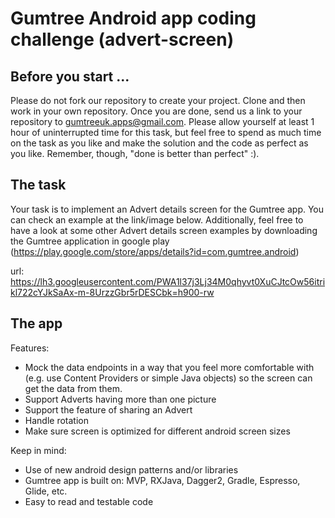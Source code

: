 # Gumtree Android app coding challenge (advert-screen)

## Before you start ...

Please do not fork our repository to create your project. Clone and then work in your own repository. Once you are done, send us a link to your repository to gumtreeuk.apps@gmail.com. Please allow yourself at least 1 hour of uninterrupted time for this task, but feel free to spend as much time on the task as you like and make the solution and the code as perfect as you like. Remember, though, "done is better than perfect" :).

## The task

Your task is to implement an Advert details screen for the Gumtree app. You can check an example at the link/image below. Additionally, feel free to have a look at some other Advert details screen examples by downloading the Gumtree application in google play (https://play.google.com/store/apps/details?id=com.gumtree.android)

url: https://lh3.googleusercontent.com/PWA1l37j3Lj34M0qhyvt0XuCJtcOw56itrikl722cYJkSaAx-m-8UrzzGbr5rDESCbk=h900-rw

## The app

Features:

- Mock the data endpoints in a way that you feel more comfortable with (e.g. use Content Providers or simple Java objects) so the screen can get the data from them.
- Support Adverts having more than one picture
- Support the feature of sharing an Advert
- Handle rotation
- Make sure screen is optimized for different android screen sizes

Keep in mind:

- Use of new android design patterns and/or libraries
- Gumtree app is built on: MVP, RXJava, Dagger2, Gradle, Espresso, Glide, etc.
- Easy to read and testable code

